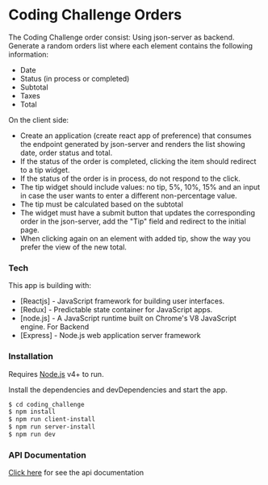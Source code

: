 # Coding Challenge Orders
The Coding Challenge order consist:
Using json-server as backend. Generate a random orders list where each element contains the following information:
- Date
- Status  (in process or completed)
- Subtotal
- Taxes
- Total

On the client side:
- Create an application (create react app of preference) that consumes the endpoint generated by json-server and renders the list showing date, order status and total.
- If the status of the order is completed, clicking the item should redirect to a tip widget.
- If the status of the order is in process, do not respond to the click.
- The tip widget should include values: no tip, 5%, 10%, 15% and an input in case the user wants to enter a different non-percentage value.
- The tip must be calculated based on the subtotal
- The widget must have a submit button that updates the corresponding order  in the json-server, add the "Tip" field and redirect to the initial page.
- When clicking again on an element with added tip, show the way you prefer the view of the new total.
 
### Tech
This app is building with:
* [Reactjs] - JavaScript framework for building user interfaces. 
* [Redux] - Predictable state container for JavaScript apps.
* [node.js] - A JavaScript runtime built on Chrome's V8 JavaScript engine. For Backend
* [Express] - Node.js web application server framework

### Installation

Requires [Node.js](https://nodejs.org/) v4+ to run.

Install the dependencies and devDependencies and start the app.

```sh
$ cd coding_challenge
$ npm install
$ npm run client-install
$ npm run server-install
$ npm run dev
```

### API Documentation
 [Click here]( https://documenter.getpostman.com/view/2361874/RznJnwd1) for see  the api documentation
